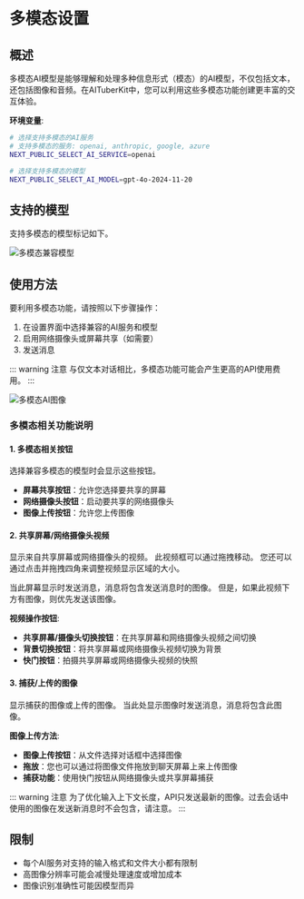 # 多模态设置

## 概述

多模态AI模型是能够理解和处理多种信息形式（模态）的AI模型，不仅包括文本，还包括图像和音频。在AITuberKit中，您可以利用这些多模态功能创建更丰富的交互体验。

**环境变量**:

```bash
# 选择支持多模态的AI服务
# 支持多模态的服务: openai, anthropic, google, azure
NEXT_PUBLIC_SELECT_AI_SERVICE=openai

# 选择支持多模态的模型
NEXT_PUBLIC_SELECT_AI_MODEL=gpt-4o-2024-11-20
```

## 支持的模型

支持多模态的模型标记如下。

![多模态兼容模型](/images/ai_vay45.png)

## 使用方法

要利用多模态功能，请按照以下步骤操作：

1. 在设置界面中选择兼容的AI服务和模型
2. 启用网络摄像头或屏幕共享（如需要）
3. 发送消息

::: warning 注意
与仅文本对话相比，多模态功能可能会产生更高的API使用费用。
:::

![多模态AI图像](/images/ai_k3nfi.png)

### 多模态相关功能说明

#### 1. 多模态相关按钮

选择兼容多模态的模型时会显示这些按钮。

- **屏幕共享按钮**：允许您选择要共享的屏幕
- **网络摄像头按钮**：启动要共享的网络摄像头
- **图像上传按钮**：允许您上传图像

#### 2. 共享屏幕/网络摄像头视频

显示来自共享屏幕或网络摄像头的视频。
此视频框可以通过拖拽移动。
您还可以通过点击并拖拽四角来调整视频显示区域的大小。

当此屏幕显示时发送消息，消息将包含发送消息时的图像。
但是，如果此视频下方有图像，则优先发送该图像。

**视频操作按钮**:

- **共享屏幕/摄像头切换按钮**：在共享屏幕和网络摄像头视频之间切换
- **背景切换按钮**：将共享屏幕或网络摄像头视频切换为背景
- **快门按钮**：拍摄共享屏幕或网络摄像头视频的快照

#### 3. 捕获/上传的图像

显示捕获的图像或上传的图像。
当此处显示图像时发送消息，消息将包含此图像。

**图像上传方法**:

- **图像上传按钮**：从文件选择对话框中选择图像
- **拖放**：您也可以通过将图像文件拖放到聊天屏幕上来上传图像
- **捕获功能**：使用快门按钮从网络摄像头或共享屏幕捕获

::: warning 注意
为了优化输入上下文长度，API只发送最新的图像。过去会话中使用的图像在发送新消息时不会包含，请注意。
:::

## 限制

- 每个AI服务对支持的输入格式和文件大小都有限制
- 高图像分辨率可能会减慢处理速度或增加成本
- 图像识别准确性可能因模型而异
